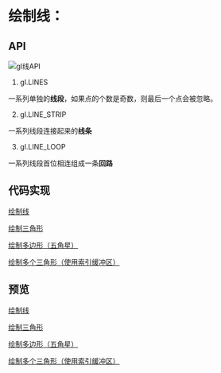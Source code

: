 # 绘制线：
## API
![gl线API](./images/gl%E7%BA%BF.png)

1. gl.LINES

  一系列单独的**线段**，如果点的个数是奇数，则最后一个点会被忽略。

2. gl.LINE_STRIP

  一系列线段连接起来的**线条**

3. gl.LINE_LOOP

  一系列线段首位相连组成一条**回路**

## 代码实现

[绘制线](./2.WebGL%E7%BB%98%E5%88%B6%E7%BA%BF/1.line.html)

[绘制三角形](./2.WebGL%E7%BB%98%E5%88%B6%E7%BA%BF/2.trangle.html)

[绘制多边形（五角星）](./2.WebGL%E7%BB%98%E5%88%B6%E7%BA%BF/3.polygon.html)

[绘制多个三角形（使用索引缓冲区）](./2.WebGL%E7%BB%98%E5%88%B6%E7%BA%BF/4.triangles(drawElements).html)


## 预览

[绘制线](https://aaaaaa-11.github.io/WebGL-Basics/2.WebGL%E7%BB%98%E5%88%B6%E7%BA%BF/1.line.html)

[绘制三角形](https://aaaaaa-11.github.io/WebGL-Basics/2.WebGL%E7%BB%98%E5%88%B6%E7%BA%BF/2.trangle.html)

[绘制多边形（五角星）](https://aaaaaa-11.github.io/WebGL-Basics/2.WebGL%E7%BB%98%E5%88%B6%E7%BA%BF/3.polygon.html)

[绘制多个三角形（使用索引缓冲区）](https://aaaaaa-11.github.io/WebGL-Basics/2.WebGL%E7%BB%98%E5%88%B6%E7%BA%BF/4.triangles(drawElements).html)